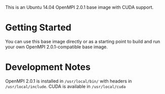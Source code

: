 This is an Ubuntu 14.04 OpenMPI 2.0.1 base image with CUDA support.

# Getting Started

You can use this base image directly or as a starting point to build and run your own OpenMPI 2.0.1-compatible base image.

# Development Notes

OpenMPI 2.0.1 is installed in `/usr/local/bin/` with headers in `/usr/local/include`. CUDA is available in `/usr/local/cuda`
